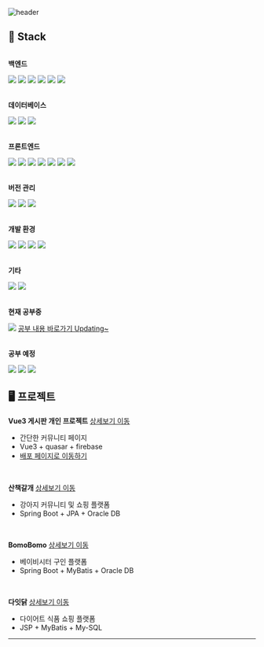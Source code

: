 ![header](https://capsule-render.vercel.app/api?type=Rounded&color=auto&height=80&section=header&text=신입개발자%20복영헌입니다&fontSize=30)


## 🔨 Stack
<div style="display:flex; flex-direction:column; align-items:flex-start;">
    <!-- 벡엔드 -->
    <p><strong>백엔드</strong></p>
    <div>
        <img src="https://img.shields.io/badge/Java-007396?style=for-the-badge&logo=Java&logoColor=white"> 
        <img src="https://img.shields.io/badge/JSP-007396?style=for-the-badge&logo=JSP&logoColor=white"> 
        <img src="https://img.shields.io/badge/MyBatis-007396?style=for-the-badge&logo=MyBatis&logoColor=white"> 
        <img src="https://img.shields.io/badge/Spring Boot-6DB33F?style=for-the-badge&logo=spring boot&logoColor=white"> 
        <img src="https://img.shields.io/badge/JPA-6DB33F?style=for-the-badge&logo=JPA&logoColor=white">
        <img src="https://img.shields.io/badge/Thymeleaf-005F0F?style=for-the-badge&logo=thymeleaf&logoColor=white">
    </div>
    <br>
    <!-- 데이타베이스 -->
    <p><strong>데이터베이스</strong></p>
    <div>
        <img src="https://img.shields.io/badge/oracle-F80000?style=for-the-badge&logo=oracle&logoColor=white"> 
        <img src="https://img.shields.io/badge/mysql-4479A1?style=for-the-badge&logo=mysql&logoColor=white"> 
        <img src="https://img.shields.io/badge/firebase-FFCA28?style=for-the-badge&logo=firebase&logoColor=white">
    </div>
    <br>
    <!-- 프론트엔드 -->
    <p><strong>프론트엔드</strong></p>
    <div>
        <img src="https://img.shields.io/badge/html5-E34F26?style=flat-square&logo=html5&logoColor=white"> 
        <img src="https://img.shields.io/badge/css-1572B6?style=flat-square&logo=css3&logoColor=white"> 
        <img src="https://img.shields.io/badge/jquery-0769AD?style=flat-square&logo=jquery&logoColor=white">
        <img src="https://img.shields.io/badge/javascript-F7DF1E?style=flat-square&logo=javascript&logoColor=black"> 
        <img src="https://img.shields.io/badge/bootstrap-7952B3?style=flat-square&logo=bootstrap&logoColor=white">
        <img src="https://img.shields.io/badge/Vue.js-4FC08D?style=flat-square&logo=Vue.js&logoColor=white">
        <img src="https://img.shields.io/badge/quasar-050A14?style=flat-square&logo=quasar&logoColor=white">
    </div>
    <br>
  <!--버전 관리-->
    <p><strong>버전 관리</strong></p>
    <div>
        <img src="https://img.shields.io/badge/git-F05032?style=flat-square&logo=git&logoColor=white">
        <img src="https://img.shields.io/badge/github-181717?style=flat-square&logo=github&logoColor=white">
        <img src="https://img.shields.io/badge/SourceTree-0052CC?style=flat-square&logo=sourcetree&logoColor=white">
    </div>
    <br>
      <!--개발 환경-->
    <p><strong>개발 환경</strong></p>
    <div>
         <img src="https://img.shields.io/badge/IntelliJ IDEA-000000?style=flat-square&logo=intellijidea&logoColor=white">
         <img src="https://img.shields.io/badge/Visual Studio Code-007ACC?style=flat-square&logo=visualstudiocode&logoColor=white">
         <img src="https://img.shields.io/badge/Eclipse-2C2255?style=flat-square&logo=eclipseide&logoColor=white">
         <img src="https://img.shields.io/badge/DBeaver-382923?style=flat-square&logo=dbeaver&logoColor=white">
    </div>
    <br>
    <!-- 기타-->
    <p><strong>기타</strong></p>
    <div>
         <img src="https://img.shields.io/badge/JSON-7F52FF?style=flat-square&logo=JSON&logoColor=white">
         <img src="https://img.shields.io/badge/Ajax-7F52FF?style=flat-square&logo=Ajax&logoColor=white">
    </div>
    <br>
    <!-- 현재 공부중 및 공부 예 -->
    <p><strong>현재 공부중</strong></p>
    <div>
        <img src="https://img.shields.io/badge/AWS-232F3E?style=flat-square&logo=AWS&logoColor=white">
        <a href="https://purple-weather-7d1.notion.site/AWS-d775dd6196c14d60a012c006ccc2c93b?pvs=4" target="_blank">공부 내용 바로가기 Updating~</a>
    </div>
    <br>
    <p><strong>공부 예정</strong></p>
    <div>
        <img src="https://img.shields.io/badge/RESTfulAPI-232F3E?style=flat-square&logo=RESTfulAPI&logoColor=white">
        <img src="https://img.shields.io/badge/MSA-232F3E?style=flat-square&logo=MSA&logoColor=white">
        <img src="https://img.shields.io/badge/Spring Security-6DB33F?style=flat-square&logo=Spring Security&logoColor=white">
    </div>
</div>


## 🖥️ 프로젝트
**Vue3 게시판 개인 프로젝트**   <a href="https://github.com/bokkaa/vue3-quasar"  >상세보기 이동</a>
- 간단한 커뮤니티 페이지 
- Vue3 + quasar + firebase
- <a href="https://vue3-firebase-app-79156.firebaseapp.com/" >배포 페이지로 이동하기</a>
<br>

**산책갈개**   <a href="https://github.com/bokkaa/JPA-DW" >상세보기 이동</a>
- 강아지 커뮤니티 및 쇼핑 플랫폼
- Spring Boot + JPA + Oracle DB
<br>

**BomoBomo**  <a href="https://github.com/bokkaa/SpringBoot-BomoBomo" >상세보기 이동</a>
- 베이비시터 구인 플랫폼
- Spring Boot + MyBatis + Oracle DB

<br>



**다잇닭**  <a href="https://github.com/bokkaa/JSP-daEatdak" >상세보기 이동</a>
- 다이어트 식품 쇼핑 플랫폼
- JSP + MyBatis + My-SQL

<hr>

<!--[![Hits](https://hits.seeyoufarm.com/api/count/incr/badge.svg?url=https%3A%2F%2Fgithub.com%2Fbokkaa%2Fhit-counter&count_bg=%2379C83D&title_bg=%23555555&icon=&icon_color=%23E7E7E7&title=hits&edge_flat=false)](https://hits.seeyoufarm.com)-->

